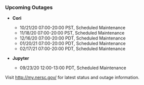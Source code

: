 ### Upcoming Outages 

- **Cori**
    - 10/21/20 07:00-20:00 PST, Scheduled Maintenance
    - 11/18/20 07:00-20:00 PST, Scheduled Maintenance
    - 12/16/20 07:00-20:00 PDT, Scheduled Maintenance
    - 01/20/21 07:00-20:00 PDT, Scheduled Maintenance
    - 02/17/21 07:00-20:00 PDT, Scheduled Maintenance

- **Jupyter**        
    - 09/23/20 12:00-13:00 PDT, Scheduled Maintenance

Visit <http://my.nersc.gov/> for latest status and outage information.
